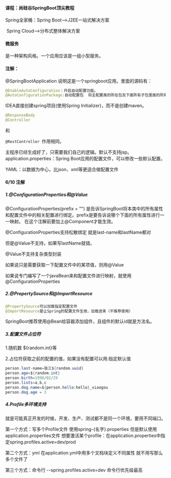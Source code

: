 #### 课程：尚硅谷SpringBoot顶尖教程

Spring全家桶：Spring Boot—>J2EE一站式解决方案

​                           Spring Cloud—>分布式整体解决方案

#### 微服务

是一种架构风格。一个应用应该是一组小型服务。

#### 注解：

@SpringBootApplication 说明这是一个springboot应用。里面的源码有：

```java
@EnableAutoConfiguration：开启自动配置功能。
@AutoConfigurationPackage:自动配置包  将主配置类的所在包及下面所有子包里面的所有组件扫描到Spring容器。
```



IDEA直接创建spring项目(使用Spring Initializer)，而不是创建maven。

```java
@ResponseBody
@Controller
```

和

`@RestController `作用相同。

主程序已经生成好了，只需要我们自己的逻辑。默认不支持jsp。application.properties：Spring Boot应用的配置文件，可以修改一些默认配置。

YAML：以数据为中心，比json、xml等更适合做配置文件



#### 6/10  注解

##### 1.@ConfigurationProperties和@Value

@ConfigurationProperties(prefix = "")  是告诉SpringBoot将本类中的所有属性和配置文件中的相关配置进行绑定。prefix是要告诉说哪个下面的所有属性进行一一映射。  在这个注解前要加上@Component才能生效。

@ConfigurationProperties支持松散绑定 就是last-name和lastName都对

但是@Value不支持，如果写lastName就错。

@Value不支持复杂类型封装

如果说只是需要获取一下配置文件中的某项值，则用@Value

如果说专门编写了一个javaBean来和配置文件进行映射，就使用@ConfigurationProperties

##### 2.@PropertySource和@ImportResource

```java
@PropertySource可以加载指定配置文件
@ImportResource是让Spring的配置文件生效，加载进来（不推荐使用）
```

SpringBoot推荐使用@Bean给容器添加组件，且组件的默认id就是方法名。

##### 3.配置文件占位符

1.随机数   ${random.int}等

2.占位符获取之前的配置的值，如果没有配置可以用:指定默认值

```java
person.last-name=张三${random.uuid}
person.age=${random.int}
person.birth=1998/02/29
person.lists=a,b,c
person.dog.name=${person.hello:hello}_xiaogou
person.dog.age = 3
```

##### 4.Profile多环境支持

就是可能真正开发的时候，开发、生产、测试都不是同一个环境，要用不同端口。

第一个方式：写多个Profile文件  使用spring-{名字}.properties    但是默认使用application.properties文件  想要激活某个profile：在application.properties中指定spring.profiles.active=dev/prod

第二个方式：yml  在application.yml中用多个文档块定义不同属性  就不用写那么多个文件了

第三个方式：命令行 --spring.profiles.active=dev   命令行优先级最高







